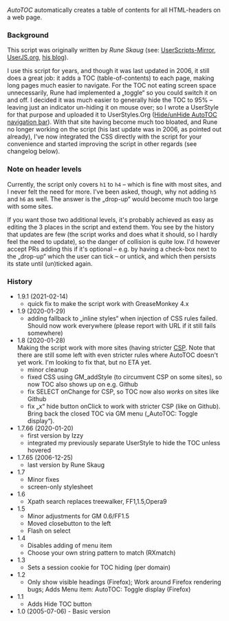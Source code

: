 *AutoTOC* automatically creates a table of contents for all HTML-headers on a web page.

### Background
This script was originally written by *Rune Skaug* (see: [UserScripts-Mirror](http://userscripts-mirror.org/scripts/show/1301), [UserJS.org](http://userjs.org/scripts/browser/enhancements/auto-toc), [his blog](https://electricdevelopment.blogspot.com/)).

I use this script for years, and though it was last updated in 2006, it still does a great job: it adds a TOC (table-of-contents) to each page, making long pages much easier to navigate. For the TOC not eating screen space unnecessarily, Rune had implemented a „toggle“ so you could switch it on and off. I decided it was much easier to generally hide the TOC to 95% – leaving just an indicator un-hiding it on mouse over; so I wrote a UserStyle for that purpose and uploaded it to UserStyles.Org ([Hide/unHide AutoTOC navigation bar](https://userstyles.org/styles/22265/hide-unhide-autotoc-navigation-bar)). With that site having become much too bloated, and Rune no longer working on the script (his last update was in 2006, as pointed out already), I've now integrated the CSS directly with the script for your convenience and started improving the script in other regards (see changelog below).

### Note on header levels
Currently, the script only covers `h1` to `h4` – which is fine with most sites, and I never felt the need for more. I've been asked, though, why not adding `h5` and `h6` as well. The answer is the „drop-up“ would become much too large with some sites.

If you want those two additional levels, it's probably achieved as easy as editing the 3 places in the script and extend them. You see by the history that updates are few (the script works and does what it should, so I hardly feel the need to update), so the danger of collision is quite low. I'd however accept PRs adding this if it's optional – e.g. by having a check-box next to the „drop-up“ which the user can tick – or untick, and which then persists its state until (un)ticked again.

### History
* 1.9.1 (2021-02-14)
    - quick fix to make the script work with GreaseMonkey 4.x
* 1.9 (2020-01-29)
    - adding fallback to „inline styles“ when injection of CSS rules failed. Should now work everywhere (please report with URL if it still fails somewhere)
* 1.8 (2020-01-28)  
  Making the script work with more sites (having stricter [CSP](https://en.wikipedia.org/wiki/Content_Security_Policy). Note that there are still some left with even stricter rules where AutoTOC doesn't yet work. I'm looking to fix that, but no ETA yet.
    - minor cleanup
    - fixed CSS using GM_addStyle (to circumvent CSP on some sites), so now TOC also shows up on e.g. Github
    - fix SELECT onChange for CSP, so TOC now also *works* on sites like Github
    - fix „x“ hide button onClick to work with stricter CSP (like on Github). Bring back the closed TOC via GM menu („AutoTOC: Toggle display“).
* 1.7.66 (2020-01-20)
    - first version by Izzy
    - integrated my previously separate UserStyle to hide the TOC unless hovered
* 1.7.65 (2006-12-25)
    - last version by Rune Skaug
* 1.7
    - Minor fixes
    - screen-only stylesheet
* 1.6
    - Xpath search replaces treewalker, FF1,1.5,Opera9
* 1.5
    - Minor adjustments for GM 0.6/FF1.5
    - Moved closebutton to the left
    - Flash on select
* 1.4
    - Disables adding of menu item
    - Choose your own string pattern to match (RXmatch)
* 1.3
    - Sets a session cookie for TOC hiding (per domain)
* 1.2 
    - Only show visible headings (Firefox); Work around Firefox rendering bugs; Adds Menu item: AutoTOC: Toggle display (Firefox)
* 1.1
    - Adds Hide TOC button
* 1.0 (2005-07-06) - Basic version
